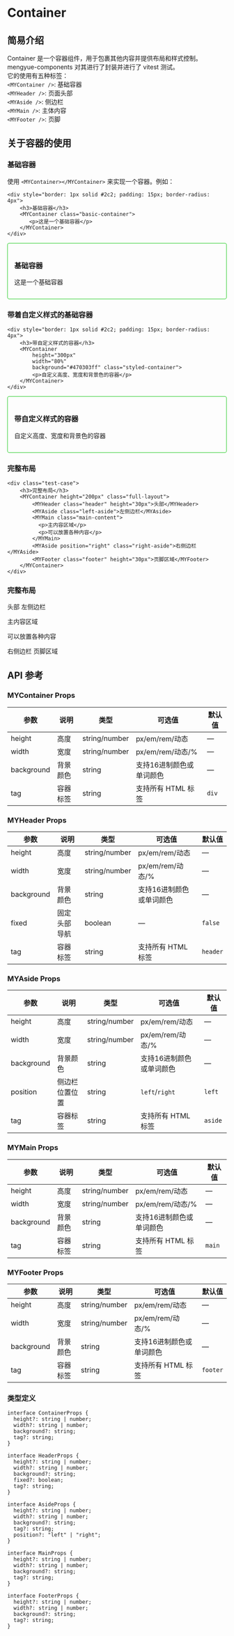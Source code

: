 # Container
## 简易介绍
Container 是一个容器组件，用于包裹其他内容并提供布局和样式控制。mengyue-components 对其进行了封装并进行了 vitest 测试。<br />
它的使用有五种标签：<br />
`<MYContainer />`: 基础容器<br />
`<MYHeader />`: 页面头部<br />
`<MYAside />`: 侧边栏<br />
`<MYMain />`: 主体内容<br />
`<MYFooter />`: 页脚<br />

## 关于容器的使用
### 基础容器
使用 `<MYContainer></MYContainer>` 来实现一个容器。例如：
```vue
<div style="border: 1px solid #2c2; padding: 15px; border-radius: 4px">
    <h3>基础容器</h3>
    <MYContainer class="basic-container">
       <p>这是一个基础容器</p>
    </MYContainer>
</div>
```
<div style="border: 1px solid #2c2; padding: 15px; border-radius: 4px">
    <h3>基础容器</h3>
    <MYContainer class="basic-container">
       <p>这是一个基础容器</p>
    </MYContainer>
</div>

### 带着自定义样式的基础容器
```vue
<div style="border: 1px solid #2c2; padding: 15px; border-radius: 4px">
    <h3>带自定义样式的容器</h3>
    <MYContainer 
        height="300px" 
        width="80%" 
        background="#470303ff" class="styled-container">
        <p>自定义高度、宽度和背景色的容器</p>
    </MYContainer>
</div>
```
<div style="border: 1px solid #2c2; padding: 15px; border-radius: 4px">
    <h3>带自定义样式的容器</h3>
    <MYContainer height="300px" width="80%"background="#470303ff" class="styled-container">
        <p>自定义高度、宽度和背景色的容器</p>
    </MYContainer>
</div>

### 完整布局
```vue
<div class="test-case">
    <h3>完整布局</h3>
    <MYContainer height="200px" class="full-layout">
        <MYHeader class="header" height="30px">头部</MYHeader>
        <MYAside class="left-aside">左侧边栏</MYAside>
        <MYMain class="main-content">
          <p>主内容区域</p>
          <p>可以放置各种内容</p>
        </MYMain>
        <MYAside position="right" class="right-aside">右侧边栏</MYAside>
        <MYFooter class="footer" height="30px">页脚区域</MYFooter>
    </MYContainer>
</div>
```
<div class="test-case">
    <h3>完整布局</h3>
    <MYContainer height="200px" class="full-layout">
        <MYHeader class="header" height="30px">头部</MYHeader>
        <MYAside class="left-aside">左侧边栏</MYAside>
        <MYMain class="main-content">
          <p>主内容区域</p>
          <p>可以放置各种内容</p>
        </MYMain>
        <MYAside position="right" class="right-aside">右侧边栏</MYAside>
        <MYFooter class="footer" height="30px">页脚区域</MYFooter>
    </MYContainer>
</div>

## API 参考

### MYContainer Props

| 参数        | 说明         | 类型     | 可选值                              | 默认值  |
|------------|-------------|---------|-----------------------------------|--------|
| height     | 高度         | string/number | px/em/rem/动态        | —      |
| width      | 宽度         | string/number | px/em/rem/动态/%                     | —      |
| background | 背景颜色      | string  | 支持16进制颜色或单词颜色               | —      |
| tag        | 容器标签      | string  | 支持所有 HTML 标签                 | `div` |

### MYHeader Props
| 参数        | 说明         | 类型     | 可选值                              | 默认值  |
|------------|-------------|---------|-----------------------------------|--------|
| height     | 高度         | string/number | px/em/rem/动态        | —      |
| width      | 宽度         | string/number | px/em/rem/动态/%                     | —      |
| background | 背景颜色      | string  | 支持16进制颜色或单词颜色               | —      |
| fixed      | 固定头部导航         | boolean  |  —                    | `false` |
| tag        | 容器标签      | string  | 支持所有 HTML 标签                 | `header` |

### MYAside Props
| 参数        | 说明         | 类型     | 可选值                              | 默认值  |
|------------|-------------|---------|-----------------------------------|--------|
| height     | 高度         | string/number | px/em/rem/动态        | —      |
| width      | 宽度         | string/number | px/em/rem/动态/%                     | —      |
| background | 背景颜色      | string  | 支持16进制颜色或单词颜色               | —      |
| position   | 侧边栏位置位置         | string  | `left`/`right`                    | `left` |
| tag        | 容器标签      | string  | 支持所有 HTML 标签                 | `aside` |

### MYMain Props
| 参数        | 说明         | 类型     | 可选值                              | 默认值  |
|------------|-------------|---------|-----------------------------------|--------|
| height     | 高度         | string/number | px/em/rem/动态        | —      |
| width      | 宽度         | string/number | px/em/rem/动态/%                     | —      |
| background | 背景颜色      | string  | 支持16进制颜色或单词颜色               | —      |
| tag        | 容器标签      | string  | 支持所有 HTML 标签                 | `main` |

### MYFooter Props
| 参数        | 说明         | 类型     | 可选值                              | 默认值  |
|------------|-------------|---------|-----------------------------------|--------|
| height     | 高度         | string/number | px/em/rem/动态        | —      |
| width      | 宽度         | string/number | px/em/rem/动态/%                     | —      |
| background | 背景颜色      | string  | 支持16进制颜色或单词颜色               | —      |
| tag        | 容器标签      | string  | 支持所有 HTML 标签                 | `footer` |


### 类型定义

```vue
interface ContainerProps {
  height?: string | number;
  width?: string | number;
  background?: string;
  tag?: string;
}

interface HeaderProps {
  height?: string | number;
  width?: string | number;
  background?: string;
  fixed?: boolean;
  tag?: string;
}

interface AsideProps {
  height?: string | number;
  width?: string | number;
  background?: string;
  tag?: string;
  position?: "left" | "right";
}

interface MainProps {
  height?: string | number;
  width?: string | number;
  background?: string;
  tag?: string;
}

interface FooterProps {
  height?: string | number;
  width?: string | number;
  background?: string;
  tag?: string;
}
```

